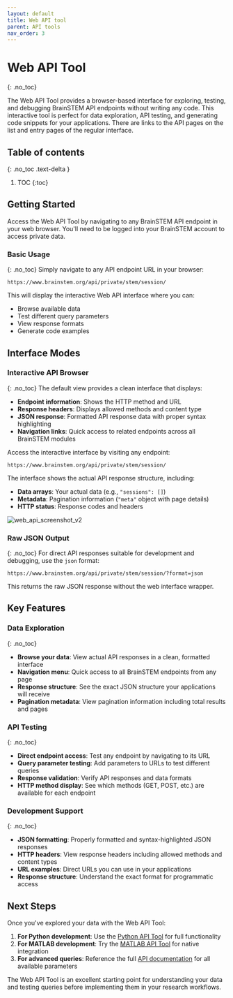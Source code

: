 ```yaml
---
layout: default
title: Web API tool
parent: API tools
nav_order: 3
---
```

# Web API Tool
{: .no_toc}

The Web API Tool provides a browser-based interface for exploring, testing, and debugging BrainSTEM API endpoints without writing any code. This interactive tool is perfect for data exploration, API testing, and generating code snippets for your applications. There are links to the API pages on the list and entry pages of the regular interface. 

## Table of contents
{: .no_toc .text-delta }

1. TOC
{:toc}

## Getting Started

Access the Web API Tool by navigating to any BrainSTEM API endpoint in your web browser. You'll need to be logged into your BrainSTEM account to access private data.

### Basic Usage
{: .no_toc}
Simply navigate to any API endpoint URL in your browser:

```
https://www.brainstem.org/api/private/stem/session/
```

This will display the interactive Web API interface where you can:
- Browse available data
- Test different query parameters
- View response formats
- Generate code examples

## Interface Modes

### Interactive API Browser
{: .no_toc}
The default view provides a clean interface that displays:
- **Endpoint information**: Shows the HTTP method and URL
- **Response headers**: Displays allowed methods and content type
- **JSON response**: Formatted API response data with proper syntax highlighting
- **Navigation links**: Quick access to related endpoints across all BrainSTEM modules

Access the interactive interface by visiting any endpoint:
```
https://www.brainstem.org/api/private/stem/session/
```

The interface shows the actual API response structure, including:
- **Data arrays**: Your actual data (e.g., `"sessions": []`)
- **Metadata**: Pagination information (`"meta"` object with page details)
- **HTTP status**: Response codes and headers

![web_api_screenshot_v2](/assets/images/web_api_screenshot_v2.png)

### Raw JSON Output
{: .no_toc}
For direct API responses suitable for development and debugging, use the `json` format:
```
https://www.brainstem.org/api/private/stem/session/?format=json
```

This returns the raw JSON response without the web interface wrapper.

## Key Features

### Data Exploration
{: .no_toc}
- **Browse your data**: View actual API responses in a clean, formatted interface
- **Navigation menu**: Quick access to all BrainSTEM endpoints from any page
- **Response structure**: See the exact JSON structure your applications will receive
- **Pagination metadata**: View pagination information including total results and pages

### API Testing
{: .no_toc}
- **Direct endpoint access**: Test any endpoint by navigating to its URL
- **Query parameter testing**: Add parameters to URLs to test different queries
- **Response validation**: Verify API responses and data formats
- **HTTP method display**: See which methods (GET, POST, etc.) are available for each endpoint

### Development Support
{: .no_toc}
- **JSON formatting**: Properly formatted and syntax-highlighted JSON responses
- **HTTP headers**: View response headers including allowed methods and content types
- **URL examples**: Direct URLs you can use in your applications
- **Response structure**: Understand the exact format for programmatic access

## Next Steps

Once you've explored your data with the Web API Tool:

1. **For Python development**: Use the [Python API Tool](/api-tools/python-api-tool/) for full functionality
2. **For MATLAB development**: Try the [MATLAB API Tool](/api-tools/matlab-api-tool/) for native integration
3. **For advanced queries**: Reference the full [API documentation](/api/) for all available parameters

The Web API Tool is an excellent starting point for understanding your data and testing queries before implementing them in your research workflows.
